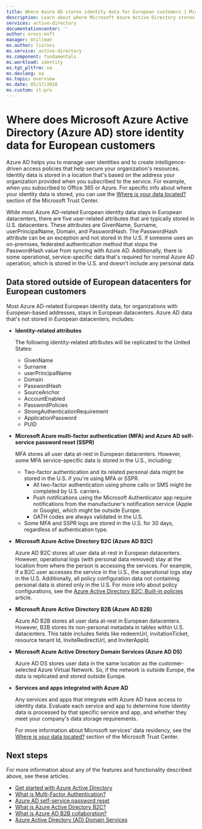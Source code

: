 ```yaml
---
title: Where Azure AD stores identity data for European customers | Microsoft Docs
description: Learn about where Microsoft Azure Active Directory stores identity-related data for its European customers.
services: active-directory
documentationcenter: ''
author: eross-msft
manager: mtillman
ms.author: lizross
ms.service: active-directory
ms.component: fundamentals
ms.workload: identity
ms.tgt_pltfrm: na
ms.devlang: na
ms.topic: overview
ms.date: 05/17/2018
ms.custom: it-pro
---
```


# Where does Microsoft Azure Active Directory (Azure AD) store identity data for European customers
Azure AD helps you to manage user identities and to create intelligence-driven access policies that help secure your organization's resources. Identity data is stored in a location that's based on the address your organization provided when you subscribed to the service. For example, when you subscribed to Office 365 or Azure. For specific info about where your identity data is stored, you can use the [Where is your data located?](https://www.microsoft.com/trustcenter/privacy/where-your-data-is-located) section of the Microsoft Trust Center.

While most Azure AD-related European identity data stays in European datacenters, there are five user-related attributes that are typically stored in U.S. datacenters. These attributes are GivenName, Surname, userPrincipalName, Domain, and PasswordHash. The PasswordHash attribute can be an exception and not stored in the U.S. if someone uses an on-premises, federated authentication method that stops the PasswordHash value from syncing with Azure AD. Additionally, there is some operational, service-specific data that's required for normal Azure AD operation, which is stored in the U.S. and doesn't include any personal data.

## Data stored outside of European datacenters for European customers

Most Azure AD-related European identity data, for organizations with European-based addresses, stays in European datacenters. Azure AD data that's not stored in European datacenters, includes:

- **Identity-related attributes**

    The following identity-related attributes will be replicated to the United States:

    - GivenName
    - Surname
    - userPrincipalName
    - Domain
    - PasswordHash
    - SourceAnchor
    - AccountEnabled
    - PasswordPolicies
    - StrongAuthenticationRequirement
    - ApplicationPassword
    - PUID

- **Microsoft Azure multi-factor authentication (MFA) and Azure AD self-service password reset (SSPR)**
    
    MFA stores all user data at-rest in European datacenters. However, some MFA service-specific data is stored in the U.S., including:
    
    - Two-factor authentication and its related personal data might be stored in the U.S. if you're using MFA or SSPR.
        - All two-factor authentication using phone calls or SMS might be completed by U.S. carriers.
        - Push notifications using the Microsoft Authenticator app require notifications from the manufacturer's notification service (Apple or Google), which might be outside Europe.
        - OATH codes are always validated in the U.S. 
    - Some MFA and SSPR logs are stored in the U.S. for 30 days, regardless of authentication type.

- **Microsoft Azure Active Directory B2C (Azure AD B2C)**

    Azure AD B2C stores all user data at-rest in European datacenters. However, operational logs (with personal data removed) stay at the location from where the person is accessing the services. For example, if a B2C user accesses the service in the U.S., the operational logs stay in the U.S. Additionally, all policy configuration data not containing personal data is stored only in the U.S. For more info about policy configurations, see the [Azure Active Directory B2C: Built-in policies](https://docs.microsoft.com/azure/active-directory-b2c/active-directory-b2c-reference-policies) article.

- **Microsoft Azure Active Directory B2B (Azure AD B2B)** 
    
    Azure AD B2B stores all user data at-rest in European datacenters. However, B2B stores its non-personal metadata in tables within U.S. datacenters. This table includes fields like redeemUrl, invitationTicket, resource tenant Id, InviteRedirectUrl, and InviterAppId.

- **Microsoft Azure Active Directory Domain Services (Azure AD DS)**

    Azure AD DS stores user data in the same location as the customer-selected Azure Virtual Network. So, if the network is outside Europe, the data is replicated and stored outside Europe.

- **Services and apps integrated with Azure AD**

    Any services and apps that integrate with Azure AD have access to identity data. Evaluate each service and app to determine how identity data is processed by that specific service and app, and whether they meet your company's data storage requirements.

    For more information about Microsoft services' data residency, see the [Where is your data located?](https://www.microsoft.com/trustcenter/privacy/where-your-data-is-located) section of the Microsoft Trust Center.

## Next steps
For more information about any of the features and functionality described above, see these articles.
- [Get started with Azure Active Directory](get-started-azure-ad.md)
- [What is Multi-Factor Authentication?](https://docs.microsoft.com/azure/active-directory/authentication/multi-factor-authentication)
- [Azure AD self-service password reset](https://docs.microsoft.com/azure/active-directory/authentication/active-directory-passwords-overview)
- [What is Azure Active Directory B2C?](https://docs.microsoft.com/azure/active-directory-b2c/active-directory-b2c-overview)
- [What is Azure AD B2B collaboration?](https://docs.microsoft.com/azure/active-directory/active-directory-b2b-what-is-azure-ad-b2b)
- [Azure Active Directory (AD) Domain Services](https://docs.microsoft.com/azure/active-directory-domain-services/active-directory-ds-overview)
